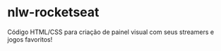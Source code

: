 # nlw-rocketseat
Código HTML/CSS para criação de painel visual com seus streamers e jogos favoritos!

